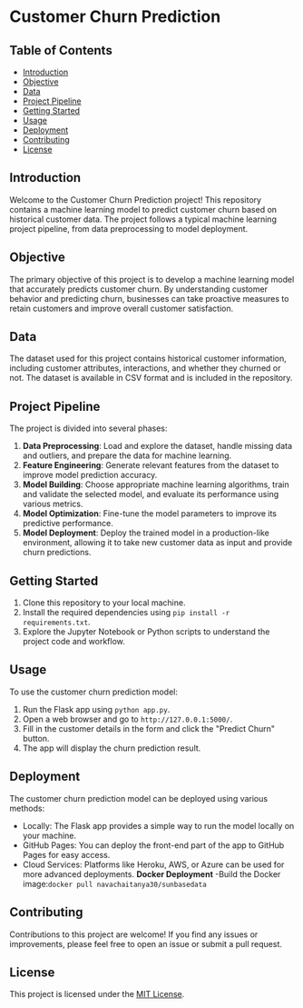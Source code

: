 # Customer Churn Prediction

## Table of Contents
- [Introduction](#introduction)
- [Objective](#objective)
- [Data](#data)
- [Project Pipeline](#project-pipeline)
- [Getting Started](#getting-started)
- [Usage](#usage)
- [Deployment](#deployment)
- [Contributing](#contributing)
- [License](#license)

## Introduction

Welcome to the Customer Churn Prediction project! This repository contains a machine learning model to predict customer churn based on historical customer data. The project follows a typical machine learning project pipeline, from data preprocessing to model deployment.

## Objective

The primary objective of this project is to develop a machine learning model that accurately predicts customer churn. By understanding customer behavior and predicting churn, businesses can take proactive measures to retain customers and improve overall customer satisfaction.

## Data

The dataset used for this project contains historical customer information, including customer attributes, interactions, and whether they churned or not. The dataset is available in CSV format and is included in the repository.

## Project Pipeline

The project is divided into several phases:

1. **Data Preprocessing**: Load and explore the dataset, handle missing data and outliers, and prepare the data for machine learning.
2. **Feature Engineering**: Generate relevant features from the dataset to improve model prediction accuracy.
3. **Model Building**: Choose appropriate machine learning algorithms, train and validate the selected model, and evaluate its performance using various metrics.
4. **Model Optimization**: Fine-tune the model parameters to improve its predictive performance.
5. **Model Deployment**: Deploy the trained model in a production-like environment, allowing it to take new customer data as input and provide churn predictions.

## Getting Started

1. Clone this repository to your local machine.
2. Install the required dependencies using `pip install -r requirements.txt`.
3. Explore the Jupyter Notebook or Python scripts to understand the project code and workflow.

## Usage

To use the customer churn prediction model:

1. Run the Flask app using `python app.py`.
2. Open a web browser and go to `http://127.0.0.1:5000/`.
3. Fill in the customer details in the form and click the "Predict Churn" button.
4. The app will display the churn prediction result.

## Deployment

The customer churn prediction model can be deployed using various methods:

- Locally: The Flask app provides a simple way to run the model locally on your machine.
- GitHub Pages: You can deploy the front-end part of the app to GitHub Pages for easy access.
- Cloud Services: Platforms like Heroku, AWS, or Azure can be used for more advanced deployments.
**Docker Deployment**
-Build the Docker image:`docker pull navachaitanya30/sunbasedata`
## Contributing

Contributions to this project are welcome! If you find any issues or improvements, please feel free to open an issue or submit a pull request.

## License

This project is licensed under the [MIT License](LICENSE).
